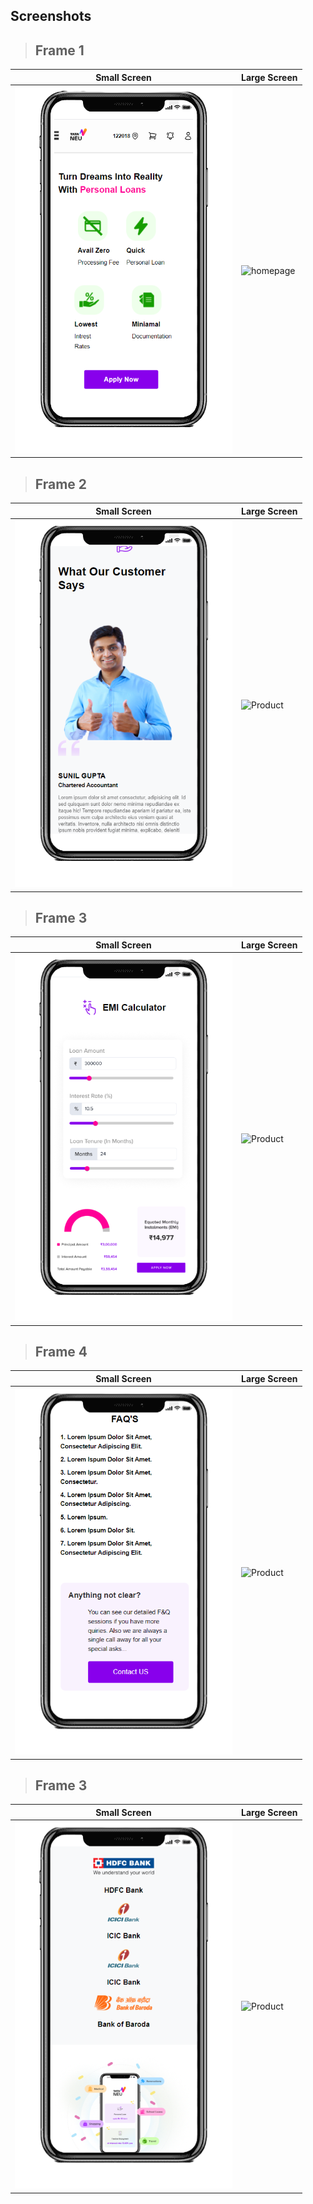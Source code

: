 ## Screenshots
> ## Frame 1
| Small Screen           | Large Screen            |
| ---------------------- | ---------------------- |
| ![homepage](https://raw.githubusercontent.com/Bharat-Goswami/assignment-placement/main/src/assets/Remove%20background%20project%20(3).png) | ![homepage](https://github.com/uzairansari11/Clothify/assets/112272822/6ccb3faa-012a-467d-acc1-297a5a1fa8e4) |

> ## Frame 2
| Small Screen           | Large Screen            |
| ---------------------- | ---------------------- |
| ![Product](https://github.com/Bharat-Goswami/assignment-placement/blob/main/src/assets/Remove%20background%20project%20(4).png?raw=true) | ![Product](https://github.com/uzairansari11/Clothify/assets/112272822/dd81a9b9-5b23-4611-a357-09a65760755a) |

> ## Frame 3
| Small Screen           | Large Screen            |
| ---------------------- | ---------------------- |
| ![Product](https://github.com/Bharat-Goswami/assignment-placement/blob/main/src/assets/Remove%20background%20project%20(5).png?raw=true) | ![Product](https://github.com/uzairansari11/Clothify/assets/112272822/f39a882c-1a61-48cb-97f1-c6f45f63f47d) |

> ## Frame 4
| Small Screen           | Large Screen            |
| ---------------------- | ---------------------- |
| ![Product](https://github.com/Bharat-Goswami/assignment-placement/blob/main/src/assets/Remove%20background%20project%20(6).png?raw=true) | ![Product](https://github.com/uzairansari11/Clothify/assets/112272822/852e250a-d74f-45d2-b9df-96b29379a838) |


> ## Frame 3
| Small Screen           | Large Screen            |
| ---------------------- | ---------------------- |
| ![Product](https://github.com/Bharat-Goswami/assignment-placement/blob/main/src/assets/Remove%20background%20project%20(7).png?raw=true) | ![Product](https://github.com/uzairansari11/Clothify/assets/112272822/2e1dca2c-378a-461d-9ed6-4f95fc39bc54) |


